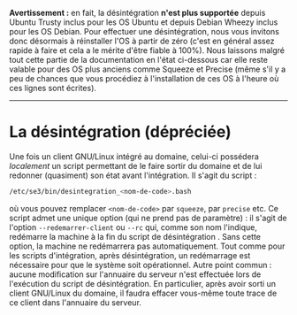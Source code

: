 **Avertissement :** en fait, la désintégration **n'est plus
supportée** depuis Ubuntu Trusty inclus pour les OS Ubuntu
et depuis Debian Wheezy inclus pour les OS Debian. Pour
effectuer une désintégration, nous vous invitons donc
désormais à réinstaller l'OS à partir de zéro (c'est en
général assez rapide à faire et cela a le mérite d'être
fiable à 100%). Nous laissons malgré tout cette partie de la
documentation en l'état ci-dessous car elle reste valable
pour des OS plus anciens comme Squeeze et Precise (même s'il
y a peu de chances que vous procédiez à l'installation de
ces OS à l'heure où ces lignes sont écrites).

---

# La désintégration (dépréciée)

Une fois un client GNU/Linux intégré au domaine, celui-ci
possédera *localement* un script permettant de le faire
sortir du domaine et de lui redonner (quasiment) son état
avant l'intégration. Il s'agit du script :

```sh
/etc/se3/bin/desintegration_<nom-de-code>.bash
```

où vous pouvez remplacer `<nom-de-code>` par `squeeze`, par
`precise` etc. Ce script admet une unique option (qui ne
prend pas de paramètre) : il s'agit de l'option
`--redemarrer-client` ou `--rc` qui, comme son nom
l'indique, redémarre la machine à la fin du script de
désintégration . Sans cette option, la machine ne
redémarrera pas automatiquement. Tout comme pour les scripts
d'intégration, après désintégration, un redémarrage est
nécessaire pour que le système soit opérationnel. Autre
point commun : aucune modification sur l'annuaire du serveur
n'est effectuée lors de l'exécution du script de
désintégration. En particulier, après avoir sorti un client
GNU/Linux du domaine, il faudra effacer vous-même toute
trace de ce client dans l'annuaire du serveur.


